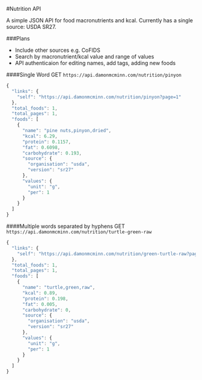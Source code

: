 #Nutrition API

A simple JSON API for food macronutrients and kcal.
Currently has a single source: USDA SR27.


###Plans
* Include other sources e.g. CoFIDS
* Search by macronutrient/kcal value and range of values
* API authenticaion for editing names, add tags, adding new foods

####Single Word
GET `https://api.damonmcminn.com/nutrition/pinyon`

```javascript
{
  "links": {
    "self": "https://api.damonmcminn.com/nutrition/pinyon?page=1"
  },
  "total_foods": 1,
  "total_pages": 1,
  "foods": [
    {
      "name": "pine nuts,pinyon,dried",
      "kcal": 6.29,
      "protein": 0.1157,
      "fat": 0.6098,
      "carbohydrate": 0.193,
      "source": {
        "organisation": "usda",
        "version": "sr27"
      },
      "values": {
        "unit": "g",
        "per": 1
      }
    }
  ]
}
```

####Multiple words separated by hyphens
GET `https://api.damonmcminn.com/nutrition/turtle-green-raw`

```javascript
{
  "links": {
    "self": "https://api.damonmcminn.com/nutrition/green-turtle-raw?page=1"
  },
  "total_foods": 1,
  "total_pages": 1,
  "foods": [
    {
      "name": "turtle,green,raw",
      "kcal": 0.89,
      "protein": 0.198,
      "fat": 0.005,
      "carbohydrate": 0,
      "source": {
        "organisation": "usda",
        "version": "sr27"
      },
      "values": {
        "unit": "g",
        "per": 1
      }
    }
  ]
}
```
